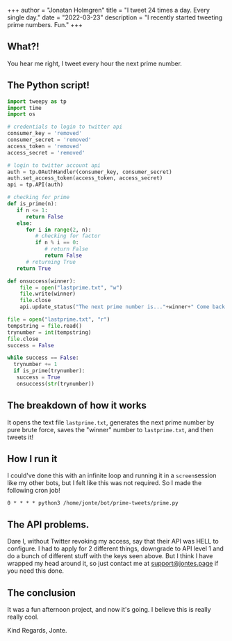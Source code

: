 +++
author = "Jonatan Holmgren"
title = "I tweet 24 times a day. Every single day."
date = "2022-03-23"
description = "I recently started tweeting prime numbers. Fun."
+++
## What?!
You hear me right, I tweet every hour the next prime number.

## The Python script!
```python
import tweepy as tp
import time
import os

# credentials to login to twitter api
consumer_key = 'removed'
consumer_secret = 'removed'
access_token = 'removed'
access_secret = 'removed'

# login to twitter account api
auth = tp.OAuthHandler(consumer_key, consumer_secret)
auth.set_access_token(access_token, access_secret)
api = tp.API(auth)

# checking for prime
def is_prime(n):
   if n <= 1:
      return False
   else:
      for i in range(2, n):
         # checking for factor
         if n % i == 0:
            # return False
            return False
      # returning True
   return True

def onsuccess(winner):
    file = open("lastprime.txt", "w")
    file.write(winner)
    file.close
    api.update_status("The next prime number is..."+winner+" Come back in hour for the next number!")

file = open("lastprime.txt", "r")
tempstring = file.read()
trynumber = int(tempstring)
file.close
success = False

while success == False:
  trynumber += 1
  if is_prime(trynumber):
   success = True
   onsuccess(str(trynumber))
```
## The breakdown of how it works
It opens the text file `lastprime.txt`, generates the next prime number by pure brute force, saves the "winner" number to `lastprime.txt`, and then tweets it!

## How I run it
I could've done this with an infinite loop and running it in a `screen`session like my other bots, but I felt like this was not required. So I made the following cron job!
```crontab
0 * * * * python3 /home/jonte/bot/prime-tweets/prime.py
```

## The API problems.
Dare I, without Twitter revoking my access, say that their API was HELL to configure. I had to apply for 2 different things, downgrade to API level 1 and do a bunch of different stuff with the keys seen above. But I think I have wrapped my head around it, so just contact me at [support@jontes.page](mailto:support@jontes.page) if you need this done.

## The conclusion
It was a fun afternoon project, and now it's going. I believe this is really really cool.

Kind Regards, Jonte.